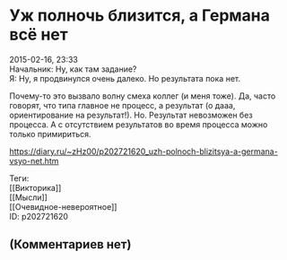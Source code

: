 Уж полночь близится, а Германа всё нет
======================================

  
2015-02-16, 23:33  
 Начальник: Ну, как там задание?   
 Я: Ну, я продвинулся очень далеко. Но результата пока нет.   
   
 Почему-то это вызвало волну смеха коллег (и меня тоже). Да, часто говорят, что типа главное не процесс, а результат (о дааа, ориентирование на результат!). Но. Результат невозможен без процесса. А с отсутствием результатов во время процесса можно только примириться.   
  
<https://diary.ru/~zHz00/p202721620_uzh-polnoch-blizitsya-a-germana-vsyo-net.htm>  
  
Теги:  
[[Викторика]]  
[[Мысли]]  
[[Очевидное-невероятное]]  
ID: p202721620  


(Комментариев нет)
------------------